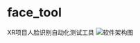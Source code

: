 # face_tool
XR项目人脸识别自动化测试工具
![软件架构图](https://github.com/user-attachments/assets/2f52f124-5576-49f0-8da8-d98064fd7a74)

